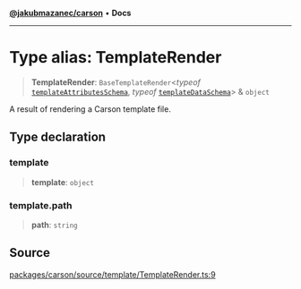 [**@jakubmazanec/carson**](../README.md) • **Docs**

---

# Type alias: TemplateRender

> **TemplateRender**: `BaseTemplateRender`\<_typeof_
> [`templateAttributesSchema`](../variables/templateAttributesSchema.md), _typeof_
> [`templateDataSchema`](../variables/templateDataSchema.md)\> & `object`

A result of rendering a Carson template file.

## Type declaration

### template

> **template**: `object`

### template.path

> **path**: `string`

## Source

[packages/carson/source/template/TemplateRender.ts:9](https://github.com/jakubmazanec/tools/blob/bb20df5276ddb119762948adc2cda520aef09f0f/packages/carson/source/template/TemplateRender.ts#L9)
